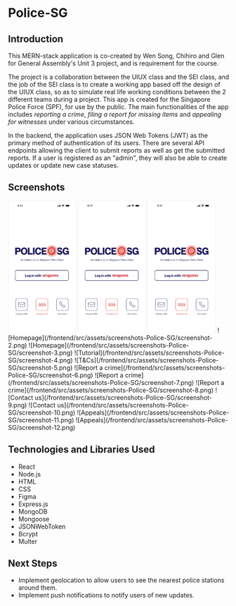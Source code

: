 # Police-SG

## Introduction

This MERN-stack application is co-created by Wen Song, Chihiro and Glen for General Assembly's Unit 3 project, and is requirement for the course.

The project is a collaboration between the UIUX class and the SEI class, and the job of the SEI class is to create a working app based off the design of the UIUX class, so as to simulate real life working conditions between the 2 different teams during a project.
This app is created for the Singapore Police Force (SPF), for use by the public. The main functionalities of the app includes _reporting a crime_, _filing a report for missing items_ and _appealing for witnesses_ under various circumstances.

In the backend, the application uses JSON Web Tokens (JWT) as the primary method of authentication of its users. There are several API endpoints allowing the client to submit reports as well as get the submitted reports. If a user is registered as an "admin", they will also be able to create updates or update new case statuses.

## Screenshots

<img src="/frontend/src/assets/screenshots-Police-SG/screenshot-1.png" alt="Login Page" height="300">
<img src="/frontend/src/assets/screenshots-Police-SG/screenshot-1.png" alt="Login Page" height="300">
<img src="/frontend/src/assets/screenshots-Police-SG/screenshot-1.png" alt="Login Page" height="300">
<!-- ![Login page]() -->
![Homepage](/frontend/src/assets/screenshots-Police-SG/screenshot-2.png)
![Homepage](/frontend/src/assets/screenshots-Police-SG/screenshot-3.png)
![Tutorial](/frontend/src/assets/screenshots-Police-SG/screenshot-4.png)
![T&Cs](/frontend/src/assets/screenshots-Police-SG/screenshot-5.png)
![Report a crime](/frontend/src/assets/screenshots-Police-SG/screenshot-6.png)
![Report a crime](/frontend/src/assets/screenshots-Police-SG/screenshot-7.png)
![Report a crime](/frontend/src/assets/screenshots-Police-SG/screenshot-8.png)
![Contact us](/frontend/src/assets/screenshots-Police-SG/screenshot-9.png)
![Contact us](/frontend/src/assets/screenshots-Police-SG/screenshot-10.png)
![Appeals](/frontend/src/assets/screenshots-Police-SG/screenshot-11.png)
![Appeals](/frontend/src/assets/screenshots-Police-SG/screenshot-12.png)

## Technologies and Libraries Used

- React
- Node.js
- HTML
- CSS
- Figma
- Express.js
- MongoDB
- Mongoose
- JSONWebToken
- Bcrypt
- Multer

## Next Steps

- Implement geolocation to allow users to see the nearest police stations around them.
- Implement push notifications to notify users of new updates.
